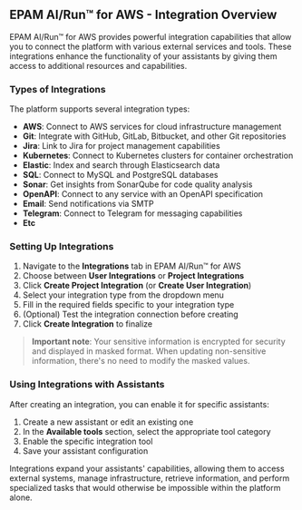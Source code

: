 ## EPAM AI/Run™ for AWS - Integration Overview

EPAM AI/Run™ for AWS provides powerful integration capabilities that allow you to connect the platform with various external services and tools. These integrations enhance the functionality of your assistants by giving them access to additional resources and capabilities.

### Types of Integrations

The platform supports several integration types:

- **AWS**: Connect to AWS services for cloud infrastructure management
- **Git**: Integrate with GitHub, GitLab, Bitbucket, and other Git repositories
- **Jira**: Link to Jira for project management capabilities
- **Kubernetes**: Connect to Kubernetes clusters for container orchestration
- **Elastic**: Index and search through Elasticsearch data
- **SQL**: Connect to MySQL and PostgreSQL databases
- **Sonar**: Get insights from SonarQube for code quality analysis
- **OpenAPI**: Connect to any service with an OpenAPI specification
- **Email**: Send notifications via SMTP
- **Telegram**: Connect to Telegram for messaging capabilities
- **Etc**

### Setting Up Integrations

1. Navigate to the **Integrations** tab in EPAM AI/Run™ for AWS
2. Choose between **User Integrations** or **Project Integrations**
3. Click **Create Project Integration** (or **Create User Integration**)
4. Select your integration type from the dropdown menu
5. Fill in the required fields specific to your integration type
6. (Optional) Test the integration connection before creating
7. Click **Create Integration** to finalize

> **Important note**: Your sensitive information is encrypted for security and displayed in masked format. When updating non-sensitive information, there's no need to modify the masked values.

### Using Integrations with Assistants

After creating an integration, you can enable it for specific assistants:

1. Create a new assistant or edit an existing one
2. In the **Available tools** section, select the appropriate tool category
3. Enable the specific integration tool
4. Save your assistant configuration

Integrations expand your assistants' capabilities, allowing them to access external systems, manage infrastructure, retrieve information, and perform specialized tasks that would otherwise be impossible within the platform alone.